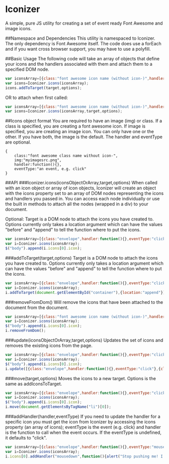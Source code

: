 Iconizer
========

A simple, pure JS utility for creating a set of event ready Font Awesome and image icons. 

##Namespace and Dependencies
This utility is namespaced to Iconizer. The only dependency is Font Awesome itself. The code does use a forEach and if you want cross browser support, you may have to use a polyfill.

##Basic Usage
The following code will take an array of objects that define your icons and the handlers associated with them and attach them to a specified DOM node.
```javascript
var iconsArray=[{class:"font awesome icon name (without icon-)",handler:myFunction,eventType:"click"}];
var icons=Iconizer.icons(iconsArray);
icons.addToTarget(target,options);
```
OR to attach when first called:

```javascript
var iconsArray=[{class:"font awesome icon name (without icon-)",handler:myFunction,eventType:"click"}];
var icons=Iconizer.icons(iconsArray,target,options);
```
##Icons object format
You are required to have an image (img) or class. If a class is specified, you are creating a font awesome icon. If image is specified, you are creating an image icon. You can only have one or the other. If you have both, the image is the default. The handler and eventType are optional. 
	
	{
		class:"font awesome class name without icon-",
		img:"myimagesrc.png",
	 	handler:function(){},
	 	eventType:"an event, e.g. click"
	}

##API
###Iconizer.icons(iconsObjectOrArray,target,options)
When called with an icon object or array of icon objects, Iconizer will create an object with the icons property set to an array of DOM nodes representing the icons and handlers you passed in. You can access each node individually or use the built in methods to attach all the nodes (wrapped in a div) to your document. 

Optional:
Target is a DOM node to attach the icons you have created to. Options currently only takes a location argument which can have the values "before" and "append" to tell the function where to put the icons.

```javascript
var iconsArray=[{class:"envelope",handler:function(){},eventType:"click"}];
var i=Iconizer.icons(iconsArray);
$("body").append(i.icons[0].icon);
```

###addToTarget(target,options)
Target is a DOM node to attach the icons you have created to. Options currently only takes a location argument which can have the values "before" and "append" to tell the function where to put the icons.
```javascript
var iconsArray=[{class:"envelope",handler:function(){},eventType:"click"}];
var i=Iconizer.icons(iconsArray);
i.addToTarget(document.getElementById("container"),{location:"append"});
```

###removeFromDom()
Will remove the icons that have been attached to the document from the document. 
```javascript
var iconsArray=[{class:"font awesome icon name (without icon-)",handler:myFunction,eventType:"click"}];
var i=Iconizer.icons(iconsArray);
$("body").append(i.icons[0].icon);
i.removeFromDom();
```

###update(iconsObjectOrArray,target,options)
Updates the set of icons and removes the existing icons from the page.
```javascript
var iconsArray=[{class:"envelope",handler:function(){},eventType:"click"}];
var i=Iconizer.icons(iconsArray);
$("body").append(i.icons[0].icon);
i.update([{class:"envelope",handler:function(){},eventType:"click"},{class:"android",handler:function(){},eventType:"click"}],document.getElementsByTagName("body")[0]);
```
###move(target,options)
Moves the icons to a new target. Options is the same as addIconsToTarget.
```javascript
var iconsArray=[{class:"envelope",handler:function(){},eventType:"click"}];
var i=Iconizer.icons(iconsArray);
$("body").append(i.icons[0].icon);
i.move(document.getElementsByTagName("li")[0]);
```
###addHandler(handler,eventType)
If you need to update the handler for a specific icon you must get the icon from Iconizer by accessing the icons property (an array of icons);
eventType is the event (e.g. click) and handler is the function to call when the event occurs. If the eventType is undefined, it defaults to "click".
```javascript
var iconsArray=[{class:"envelope",handler:function(){},eventType:"mouseover"}];
var i=Iconizer.icons(iconsArray);
i.icons[0].addHandler("mousedown",function(){alert("Stop pushing me! I don't want to wake up yet.");});
```